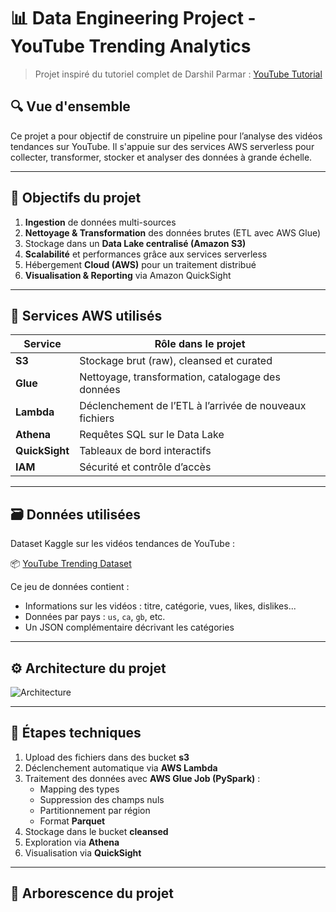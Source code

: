 # 📊 Data Engineering Project - YouTube Trending Analytics

> Projet inspiré du tutoriel complet de Darshil Parmar : [YouTube Tutorial](https://youtu.be/yZKJFKu49Dk)

## 🔍 Vue d'ensemble

Ce projet a pour objectif de construire un pipeline pour l’analyse des vidéos tendances sur YouTube. Il s'appuie sur des services AWS serverless pour collecter, transformer, stocker et analyser des données à grande échelle.

---
## 🎯 Objectifs du projet

1. **Ingestion** de données multi-sources
2. **Nettoyage & Transformation** des données brutes (ETL avec AWS Glue)
3. Stockage dans un **Data Lake centralisé (Amazon S3)**
4. **Scalabilité** et performances grâce aux services serverless
5. Hébergement **Cloud (AWS)** pour un traitement distribué
6. **Visualisation & Reporting** via Amazon QuickSight

---

## 🧱 Services AWS utilisés

| Service         | Rôle dans le projet                                  |
|-----------------|-------------------------------------------------------|
| **S3**          | Stockage brut (raw), cleansed et curated              |
| **Glue**        | Nettoyage, transformation, catalogage des données     |
| **Lambda**      | Déclenchement de l’ETL à l’arrivée de nouveaux fichiers |
| **Athena**      | Requêtes SQL sur le Data Lake                         |
| **QuickSight**  | Tableaux de bord interactifs                          |
| **IAM**         | Sécurité et contrôle d’accès                          |

---

## 🗃️ Données utilisées

Dataset Kaggle sur les vidéos tendances de YouTube :

📦 [YouTube Trending Dataset](https://www.kaggle.com/datasets/datasnaek/youtube-new)

Ce jeu de données contient :
- Informations sur les vidéos : titre, catégorie, vues, likes, dislikes...
- Données par pays : `us`, `ca`, `gb`, etc.
- Un JSON complémentaire décrivant les catégories

---

## ⚙️ Architecture du projet

![Architecture](architecture.jpeg)

---

## 📌 Étapes techniques

1. Upload des fichiers dans des bucket **s3**
2. Déclenchement automatique via **AWS Lambda**
3. Traitement des données avec **AWS Glue Job (PySpark)** :
   - Mapping des types
   - Suppression des champs nuls
   - Partitionnement par région
   - Format **Parquet**
4. Stockage dans le bucket **cleansed**
5. Exploration via **Athena**
6. Visualisation via **QuickSight**

---

## 📁 Arborescence du projet

